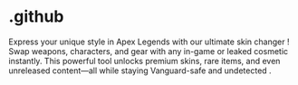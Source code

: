 # .github
Express your unique style in Apex Legends with our ultimate skin changer ! Swap weapons, characters, and gear with any in-game or leaked cosmetic instantly. This powerful tool unlocks premium skins, rare items, and even unreleased content—all while staying Vanguard-safe and undetected .
